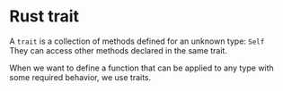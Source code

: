 # Rust trait
A `trait` is a collection of methods defined for an unknown type: `Self`  
They can access other methods declared in the same trait.  
  
When we want to define a function that can be applied to any type with some required behavior, we use traits.
